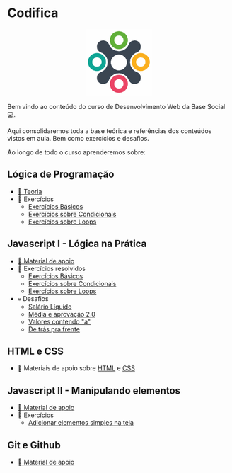 # Codifica

<P align="center">
    <img src="assets/logo_base_social.jpg" width=150>
</p>

Bem vindo ao conteúdo do curso de Desenvolvimento Web da Base Social 💻.

Aqui consolidaremos toda a base teórica e referências dos conteúdos vistos em aula. Bem como exercícios e desafios.

Ao longo de todo o curso aprenderemos sobre:

## Lógica de Programação
* [📖 Teoria](0_logica_de_programacao/README.md)
* 💪 Exercícios
    * [Exercícios Básicos](0_logica_de_programacao/exercicios/basicos.md)
    * [Exercícios sobre Condicionais](0_logica_de_programacao/exercicios/condicionais.md)
    * [Exercícios sobre Loops](0_logica_de_programacao/exercicios/loops.md)

## Javascript I - Lógica na Prática
* [📝 Material de apoio](1_javascript_1/README.md)
* 💪 Exercícios resolvidos
    * [Exercícios Básicos](1_javascript_1/exercicios/basicos.md)
    * [Exercícios sobre Condicionais](1_javascript_1/exercicios/condicionais.md)
    * [Exercícios sobre Loops](1_javascript_1/exercicios/loops.md)
* 💀 Desafios
    * [Salário Líquido](1_javascript_1/desafios/salario_liquido.md)
    * [Média e aprovação 2.0](1_javascript_1/desafios/media_e_aprovacao_v2.md)
    * [Valores contendo "a"](1_javascript_1/desafios/valores_contendo_a.md)
    * [De trás pra frente](1_javascript_1/desafios/de_tras_pra_frente.md)

## HTML e CSS
* 📝 Materiais de apoio sobre [HTML](2_html/README.md) e [CSS](3_css/README.md)

## Javascript II - Manipulando elementos
* [📝 Material de apoio](4_javascript_2/README.md)
* 💪 Exercícios
    * [Adicionar elementos simples na tela](4_javascript_2/exercicios/adicionar_elementos/README.md)

## Git e Github
* [📝 Material de apoio](5_github/README.md)

